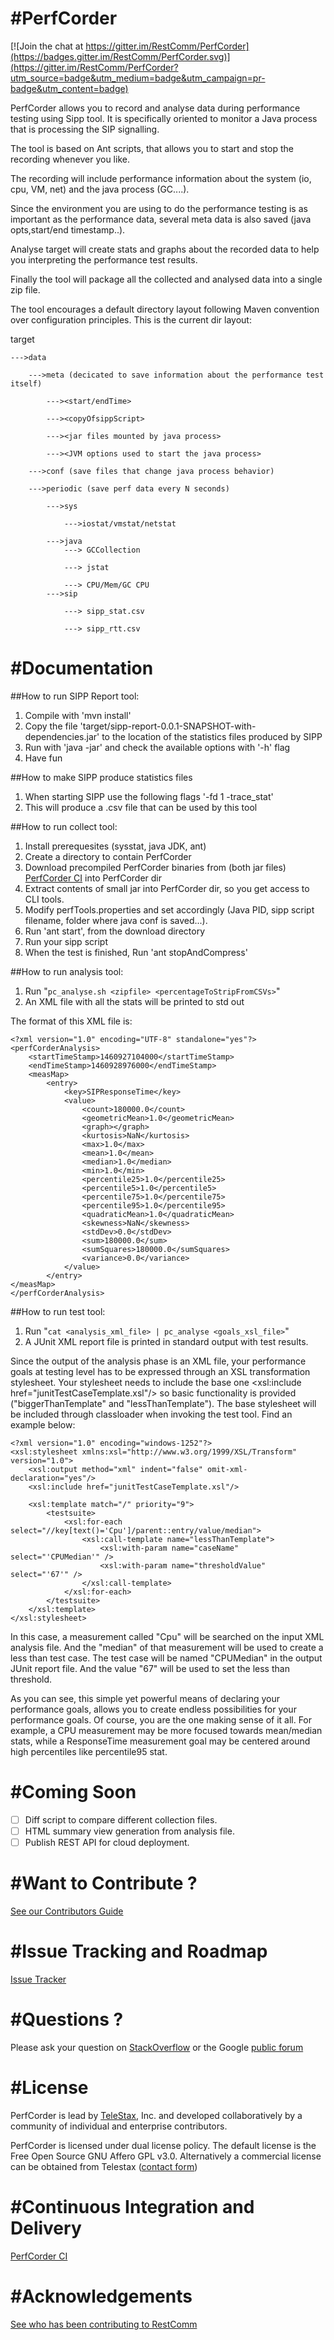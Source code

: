 #PerfCorder
============

[![Join the chat at https://gitter.im/RestComm/PerfCorder](https://badges.gitter.im/RestComm/PerfCorder.svg)](https://gitter.im/RestComm/PerfCorder?utm_source=badge&utm_medium=badge&utm_campaign=pr-badge&utm_content=badge)

PerfCorder allows you to record and analyse data during performance testing using Sipp tool.
It is specifically oriented to monitor a Java process that is processing the SIP signalling.

The tool is based on Ant scripts, that allows you to start and stop the recording whenever you like.

The recording will include performance information about the system (io, cpu, VM, net) and the java process (GC....).

Since the environment you are using to do the performance testing is as important as the performance data, several meta data is also saved (java opts,start/end timestamp..).

Analyse target will create stats and graphs about the recorded data to help you interpreting the performance test results.

Finally the tool will package all the collected and analysed data into a single zip file.

The tool encourages a default directory layout following Maven convention over configuration principles.
This is the current dir layout:

target

    --->data

        --->meta (decicated to save information about the performance test itself)

            ---><start/endTime>

            ---><copyOfsippScript>

            ---><jar files mounted by java process>

            ---><JVM options used to start the java process>

        --->conf (save files that change java process behavior)

        --->periodic (save perf data every N seconds)

            --->sys

                --->iostat/vmstat/netstat

            --->java
                ---> GCCollection

                ---> jstat

                ---> CPU/Mem/GC CPU
            --->sip

                ---> sipp_stat.csv

                ---> sipp_rtt.csv


#Documentation
========
##How to run SIPP Report tool:

1. Compile with 'mvn install'
2. Copy the file 'target/sipp-report-0.0.1-SNAPSHOT-with-dependencies.jar' to the location of the statistics files produced by SIPP
3. Run with 'java -jar' and check the available options with '-h' flag
4. Have fun

##How to make SIPP produce statistics files

1. When starting SIPP use the following flags '-fd 1 -trace_stat'
2. This will produce a .csv file that can be used by this tool

##How to run collect tool:

1. Install prerequesites (sysstat, java JDK, ant)
2. Create a directory to contain PerfCorder
3. Download precompiled PerfCorder binaries from (both jar files) [PerfCorder CI](https://mobicents.ci.cloudbees.com/job/PerfCorder/lastSuccessfulBuild/artifact/target/) into PerfCorder dir
4. Extract contents of small jar into PerfCorder dir, so you get access to CLI tools.
5. Modify perfTools.properties and set accordingly (Java PID, sipp script filename, folder where java conf is saved...).
6. Run 'ant start', from the download directory
7. Run your sipp script
8. When the test is finished, Run 'ant stopAndCompress'

##How to run analysis tool:

1. Run "`pc_analyse.sh <zipfile> <percentageToStripFromCSVs>`"
2. An XML file with all the stats will be printed to std out

The format of this XML file is:
```
<?xml version="1.0" encoding="UTF-8" standalone="yes"?>
<perfCorderAnalysis>
    <startTimeStamp>1460927104000</startTimeStamp>
    <endTimeStamp>1460928976000</endTimeStamp>
    <measMap>
        <entry>
            <key>SIPResponseTime</key>
            <value>
                <count>180000.0</count>
                <geometricMean>1.0</geometricMean>
                <graph></graph>
                <kurtosis>NaN</kurtosis>
                <max>1.0</max>
                <mean>1.0</mean>
                <median>1.0</median>
                <min>1.0</min>
                <percentile25>1.0</percentile25>
                <percentile5>1.0</percentile5>
                <percentile75>1.0</percentile75>
                <percentile95>1.0</percentile95>
                <quadraticMean>1.0</quadraticMean>
                <skewness>NaN</skewness>
                <stdDev>0.0</stdDev>
                <sum>180000.0</sum>
                <sumSquares>180000.0</sumSquares>
                <variance>0.0</variance>
            </value>
        </entry>
</measMap>
</perfCorderAnalysis>        
```

##How to run test tool:

1. Run "`cat <analysis_xml_file> | pc_analyse <goals_xsl_file>`"
2. A JUnit XML report file is printed in standard output with test results.

Since the output of the analysis phase is an XML file, your performance goals at
 testing level has to be expressed through an XSL transformation stylesheet. Your
 stylesheet needs to include the base one <xsl:include href="junitTestCaseTemplate.xsl"/>
so basic functionality is provided ("biggerThanTemplate" and "lessThanTemplate"). The base stylesheet will be included through classloader when invoking the test tool.
Find an example below:
```
<?xml version="1.0" encoding="windows-1252"?>
<xsl:stylesheet xmlns:xsl="http://www.w3.org/1999/XSL/Transform" version="1.0">
	<xsl:output method="xml" indent="false" omit-xml-declaration="yes"/>
	<xsl:include href="junitTestCaseTemplate.xsl"/>

	<xsl:template match="/" priority="9">
		<testsuite>
			<xsl:for-each select="//key[text()='Cpu']/parent::entry/value/median">
				<xsl:call-template name="lessThanTemplate">
					<xsl:with-param name="caseName" select="'CPUMedian'" />
					<xsl:with-param name="thresholdValue"  select="'67'" />   
				</xsl:call-template>
			</xsl:for-each>
		</testsuite>   
	</xsl:template>
</xsl:stylesheet>
```
In this case, a measurement called "Cpu" will be searched on the input XML analysis file.
And the "median" of that measurement will be used to create a less than test case. The test case
will be named "CPUMedian" in the output JUnit report file. And the value "67" will be used to
set the less than threshold.

As you can see, this simple yet powerful means of declaring your performance goals, allows
 you to create endless possibilities for your performance goals. Of course, you are
the one making sense of it all. For example, a CPU measurement may be more focused towards mean/median stats, while a ResponseTime measurement goal may be centered around high percentiles like percentile95 stat.


#Coming Soon
========
- [ ] Diff script to compare different collection files.
- [ ] HTML summary view generation from analysis file.
- [ ] Publish REST API for cloud deployment.

#Want to Contribute ?
========
[See our Contributors Guide](https://github.com/Mobicents/sip-servlets/wiki/Contribute-to-Mobicents-SIP-Servlets)

#Issue Tracking and Roadmap
========
[Issue Tracker](https://github.com/Mobicents/PerfCorder/issues)

#Questions ?
========
Please ask your question on [StackOverflow](http://stackoverflow.com/search?q=mobicents) or the Google [public forum](http://groups.google.com/group/mobicents-public)

#License
========

PerfCorder is lead by [TeleStax](http://www.telestax.com/), Inc. and developed collaboratively by a community of individual and enterprise contributors.

PerfCorder is licensed under dual license policy. The default license is the Free Open Source GNU Affero GPL v3.0. Alternatively a commercial license can be obtained from Telestax ([contact form](http://www.telestax.com/contactus/#InquiryForm))

#Continuous Integration and Delivery
========
[PerfCorder CI](https://mobicents.ci.cloudbees.com/job/PerfCorder/lastSuccessfulBuild/artifact/target/)

#Acknowledgements
========
[See who has been contributing to RestComm](http://www.telestax.com/opensource/acknowledgments/)
